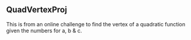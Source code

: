 ## QuadVertexProj
This is from an online challenge to find the vertex of a quadratic function given the numbers for a, b & c.
